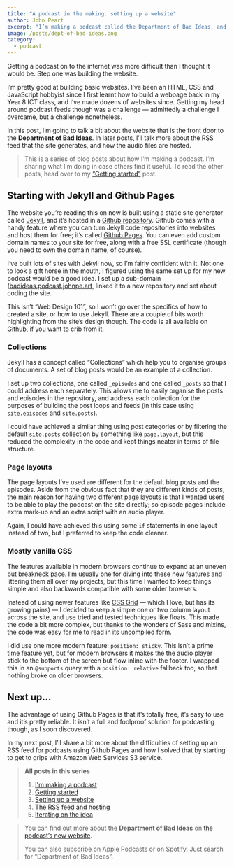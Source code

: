 ```yaml
---
title: "A podcast in the making: setting up a website"
author: John Peart
excerpt: "I’m making a podcast called the Department of Bad Ideas, and blogging about how I’m making it. In this post, I’ll explain a bit about the website I built for the podcast."
image: /posts/dept-of-bad-ideas.png
category:
  - podcast
---
```


Getting a podcast on to the internet was more difficult than I thought it would be. Step one was building the website.

I’m pretty good at building basic websites. I’ve been an HTML, CSS and JavaScript hobbyist since I first learnt how to build a webpage back in my Year 8 ICT class, and I’ve made dozens of websites since. Getting my head around podcast feeds though was a challenge — admittedly a challenge I overcame, but a challenge nonetheless.

In this post, I’m going to talk a bit about the website that is the front door to the **Department of Bad Ideas**. In later posts, I’ll talk more about the RSS feed that the site generates, and how the audio files are hosted.

> This is a series of blog posts about how I’m making a podcast. I’m sharing what I’m doing in case others find it useful. To read the other posts, head over to my [“Getting started”](/2019/02/11/getting-started-department-of-bad-ideas) post.

## Starting with Jekyll and Github Pages

The website you’re reading this on now is built using a static site generator called [Jekyll](//jekyllrb.com), and it’s hosted in a [Github](//github.com) [repository](https://github.com/johnpeart?tab=repositories). Github comes with a handy feature where you can turn Jekyll code repositories into websites and host them for free; it’s called [Github Pages](//pages.github.com). You can even add custom domain names to your site for free, along with a free SSL certificate (though you need to own the domain name, of course).

I’ve built lots of sites with Jekyll now, so I’m fairly confident with it. Not one to look a gift horse in the mouth, I figured using the same set up for my new podcast would be a good idea. I set up a sub-domain ([badideas.podcast.johnpe.art](//badideas.podcast.johnpe.art), linked it to a new repository and set about coding the site.

This isn’t “Web Design 101”, so I won’t go over the specifics of how to created a site, or how to use Jekyll. There are a couple of bits worth highlighting from the site’s design though. The code is all available on [Github](https://github.com/johnpeart/), if you want to crib from it.

### Collections

Jekyll has a concept called “Collections” which help you to organise groups of documents. A set of blog posts would be an example of a collection.

I set up two collections, one called `_episodes` and one called `_posts` so that I could address each separately. This allows me to easily organise the posts and episodes in the repository, and address each collection for the purposes of building the post loops and feeds (in this case using `site.episodes` and `site.posts`).

I could have achieved a similar thing using post categories or by filtering the default `site.posts` collection by something like `page.layout`, but this reduced the complexity in the code and kept things neater in terms of file structure.

### Page layouts

The page layouts I’ve used are different for the default blog posts and the episodes. Aside from the obvious fact that they are different kinds of posts, the main reason for having two different page layouts is that I wanted users to be able to play the podcast on the site directly; so episode pages include extra mark-up and an extra script with an audio player.

Again, I could have achieved this using some `if` statements in one layout instead of two, but I preferred to keep the code cleaner.

### Mostly vanilla CSS

The features available in modern browsers continue to expand at an uneven but breakneck pace. I’m usually one for diving into these new features and littering them all over my projects, but this time I wanted to keep things simple and also backwards compatible with some older browsers.

Instead of using newer features like [CSS Grid](https://css-tricks.com/snippets/css/complete-guide-grid/) — which I love, but has its growing pains) — I decided to keep a simple one or two column layout across the site, and use tried and tested techniques like floats. This made the code a bit more complex, but thanks to the wonders of Sass and mixins, the code was easy for me to read in its uncompiled form.

I did use one more modern feature: `position: sticky`. This isn’t a prime time feature yet, but for modern browsers it makes the the audio player stick to the bottom of the screen but flow inline with the footer. I wrapped this in an `@supports` query with a `position: relative` fallback too, so that nothing broke on older browsers.

## Next up...

The advantage of using Github Pages is that it’s totally free, it’s easy to use and it’s pretty reliable. It isn’t a full and foolproof solution for podcasting though, as I soon discovered.

In my next post, I’ll share a bit more about the difficulties of setting up an RSS feed for podcasts using Github Pages and how I solved that by starting to get to grips with Amazon Web Services S3 service.

> **All posts in this series**
>
> 1. [I'm making a podcast](/2019/01/27/department-of-bad-ideas)
> 2. [Getting started](/2019/02/11/getting-started-department-of-bad-ideas)
> 3. [Setting up a website](/2019/02/11/department-of-bad-ideas-hosting-and-website)
> 4. [The RSS feed and hosting](/2019/05/27/department-of-bad-ideas-rss-feeds-and-hosting)
> 5. [Iterating on the idea](/2020/03/15/department-of-bad-ideas-iterating-on-the-idea)

> You can find out more about the **Department of Bad Ideas** on [the podcast’s new website](//badideas.podcast.johnpe.art).
>
> You can also subscribe on Apple Podcasts or on Spotify. Just search for “Department of Bad Ideas”.
